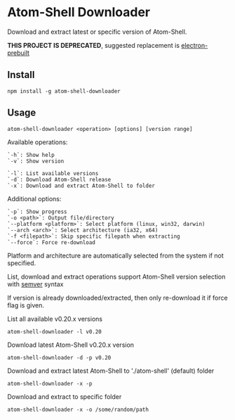 # Atom-Shell Downloader

Download and extract latest or specific version of Atom-Shell.

**THIS PROJECT IS DEPRECATED**, suggested replacement is [electron-prebuilt](https://www.npmjs.com/package/electron-prebuilt)

## Install

	npm install -g atom-shell-downloader

## Usage

	atom-shell-downloader <operation> [options] [version range]
	
Available operations:
	
	`-h`: Show help
	`-v`: Show version
	
	`-l`: List available versions
	`-d`: Download Atom-Shell release
	`-x`: Download and extract Atom-Shell to folder

Additional options:
	
	`-p`: Show progress
	`-o <path>`: Output file/directory
	`--platform <platform>`: Select platform (linux, win32, darwin)
	`--arch <arch>`: Select architecture (ia32, x64)
	`-f <filepath>`: Skip specific filepath when extracting
	`--force`: Force re-download

Platform and architecture are automatically selected from the system if not specified.

List, download and extract operations support Atom-Shell version selection with [semver](https://github.com/npm/node-semver) syntax

If version is already downloaded/extracted, then only re-download it if force flag is given.

List all available v0.20.x versions

	atom-shell-downloader -l v0.20

Download latest Atom-Shell v0.20.x version

	atom-shell-downloader -d -p v0.20

Download and extract latest Atom-Shell to './atom-shell' (default) folder

	atom-shell-downloader -x -p

Download and extract to specific folder

	atom-shell-downloader -x -o /some/random/path
